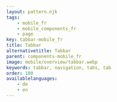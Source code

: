 ```yaml
---
layout: pattern.njk
tags: 
    - mobile_fr
    - mobile_components_fr
    - page
key: tabbar-mobile_fr
title: Tabbar
alternativetitle: Tabbar
parent: components-mobile_fr
image: mobile/overview/tabbar.webp
keywords: tabbar, navigation, tabs, tab
order: 180
availablelanguages: 
    - de
    - en
---
```


